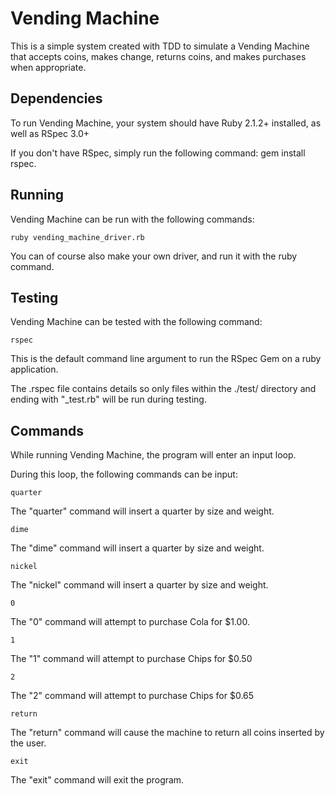 # Vending Machine
This is a simple system created with TDD to simulate a Vending Machine that accepts coins, makes change, returns coins, and makes purchases when appropriate.

## Dependencies
To run Vending Machine, your system should have Ruby 2.1.2+ installed, as well as RSpec 3.0+

If you don't have RSpec, simply run the following command:
    gem install rspec.

## Running
Vending Machine can be run with the following commands:

    ruby vending_machine_driver.rb

You can of course also make your own driver, and run it with the ruby command.

## Testing

Vending Machine can be tested with the following command:

    rspec

This is the default command line argument to run the RSpec Gem on a ruby application.

The .rspec file contains details so only files within the ./test/ directory and ending with "\_test.rb" will be run during testing.

## Commands
While running Vending Machine, the program will enter an input loop.

During this loop, the following commands can be input:

    quarter
The "quarter" command will insert a quarter by size and weight.

    dime
The "dime" command will insert a quarter by size and weight.

    nickel
The "nickel" command will insert a quarter by size and weight.

    0
The "0" command will attempt to purchase Cola for $1.00.

    1
The "1" command will attempt to purchase Chips for $0.50

    2
The "2" command will attempt to purchase Chips for $0.65

    return
The "return" command will cause the machine to return all coins inserted by the user.

    exit
The "exit" command will exit the program.
